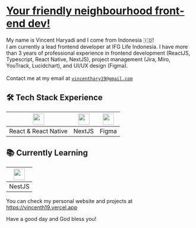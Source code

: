 # [Your friendly neighbourhood front-end dev!](https://vincenth19.vercel.app)

My name is Vincent Haryadi and I come from Indonesia :indonesia:!
<br/>
I am currently a lead frontend developer at IFG Life Indonesia. I have more than 3 years of professional experience in frontend development (ReactJS, Typescript, React Native, NextJS), project management (Jira, Miro, YouTrack, Lucidchart), and UI/UX design (Figma).
<br/><br/>
Contact me at my email at [`vincenthary19@gmail.com`](mailto:vincenthary19@gmail.com)

## 🛠️ Tech Stack Experience

| <img height="30" src="https://upload.wikimedia.org/wikipedia/commons/a/a7/React-icon.svg"> | <img height="30" src="https://res.cloudinary.com/dg3gyk0gu/image/upload/v1669674284/tags/next.png"> | <img height="30" src="https://upload.wikimedia.org/wikipedia/commons/3/33/Figma-logo.svg"> |
| ------------------------------------------------------------------------------------------ | --------------------------------------------------------------------------------------------------- | ------------------------------------------------------------------------------------------ |
| React & React Native                                                                       | NextJS                                                                                              | Figma                                                                                      |

## :books: Currently Learning

| <img height="30" src="https://d33wubrfki0l68.cloudfront.net/e937e774cbbe23635999615ad5d7732decad182a/26072/logo-small.ede75a6b.svg"> |
| ------------------------------------------------------------------------------------------------------------------------------------ |
| NestJS                                                                                                                               |

You can check my personal website and projects at https://vincenth19.vercel.app

Have a good day and God bless you!
